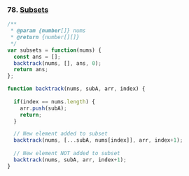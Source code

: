 ### 78. [Subsets](https://leetcode.com/problems/subsets/submissions/)

```javascript
/**
 * @param {number[]} nums
 * @return {number[][]}
 */
var subsets = function(nums) {
  const ans = [];
  backtrack(nums, [], ans, 0);
  return ans;
};

function backtrack(nums, subA, arr, index) {
  
  if(index == nums.length) {
    arr.push(subA);
    return;
  }

  // New element added to subset
  backtrack(nums, [...subA, nums[index]], arr, index+1);
   
  // New element NOT added to subset
  backtrack(nums, subA, arr, index+1);
}
```
